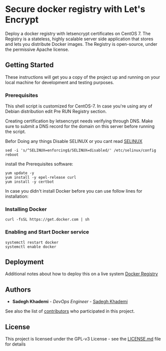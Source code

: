 # Secure docker registry with Let's Encrypt
Deploy a docker registry with letsencrypt certificates on CentOS 7.
The Registry is a stateless, highly scalable server side application that stores and lets you distribute Docker images. The Registry is open-source, under the permissive Apache license.

## Getting Started

These instructions will get you a copy of the project up and running on your local machine for development and testing purposes. 

### Prerequisites
This shell script is customized for CentOS-7. In case you're using any of Debian distribution edit Pre RUN Registry section.

Creating certification by letsencrypt needs verifying through DNS. Make sure to submit a DNS record for the domain on this server before running the script.

Befor Doing any things Disable SELINUX or you cant read [SELINUX](https://wiki.centos.org/HowTos/SELinux) 
```
sed -i 's/^SELINUX=enforcing$/SELINUX=disabled/' /etc/selinux/config
reboot
```
install the Prerequisites software:

```
yum update -y
yum install -y epel-release curl
yum install -y certbot
```
In case you didn't install Docker before you can use follow lines for installation:

### Installing Docker
``` 
curl -fsSL https://get.docker.com | sh
```
### Enabling and Start Docker service
```
systemctl restart docker
systemctl enable docker

```

## Deployment

Additional notes about how to deploy this on a live system [Docker Registry](https://docs.docker.com/registry/)

## Authors

* **Sadegh Khademi** - *DevOps Engineer* - [Sadegh Khademi](https://github.com/niiiixd)

See also the list of [contributors](https://github.com/niiiixd/Docker-Registry-with-LetsEncrypt/contributors) who participated in this project.

## License

This project is licensed under the GPL-v3 License - see the [LICENSE.md](README.md) file for details



